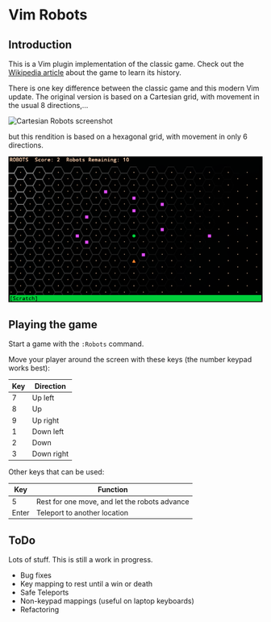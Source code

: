 # Vim Robots

## Introduction
This is a Vim plugin implementation of the classic game. Check out the [Wikipedia article](https://en.wikipedia.org/wiki/Chase_(video_game)) about the game to learn its history.

There is one key difference between the classic game and this modern Vim update. The original version is based on a Cartesian grid, with movement in the usual 8 directions,...

![Cartesian Robots screenshot](https://upload.wikimedia.org/wikipedia/commons/b/bf/Robots_text_screenshot.png)

but this rendition is based on a hexagonal grid, with movement in only 6 directions.

![Hex Robots screenshot](https://github.com/PhilRunninger/vim-robots/raw/master/HexRobots.png)

## Playing the game

Start a game with the `:Robots` command.

Move your player around the screen with these keys (the number keypad works best):

Key | Direction
---|---
7 | Up left
8 | Up
9 | Up right
1 | Down left
2 | Down
3 | Down right

Other keys that can be used:

Key | Function
---|---
5 | Rest for one move, and let the robots advance
Enter | Teleport to another location

## ToDo
Lots of stuff. This is still a work in progress.
- Bug fixes
- Key mapping to rest until a win or death
- Safe Teleports
- Non-keypad mappings (useful on laptop keyboards)
- Refactoring
